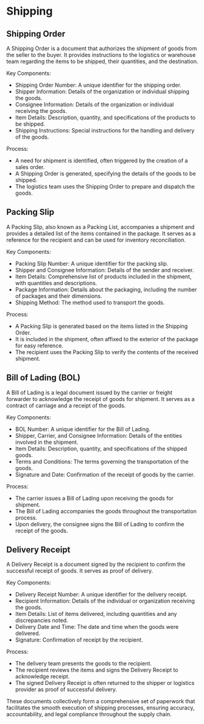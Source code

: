 # Shipping

## Shipping Order

A Shipping Order is a document that authorizes the shipment of goods from the seller to the buyer. It provides instructions to the logistics or warehouse team regarding the items to be shipped, their quantities, and the destination.

Key Components:

* Shipping Order Number: A unique identifier for the shipping order.
* Shipper Information: Details of the organization or individual shipping the goods.
* Consignee Information: Details of the organization or individual receiving the goods.
* Item Details: Description, quantity, and specifications of the products to be shipped.
* Shipping Instructions: Special instructions for the handling and delivery of the goods.

Process:

* A need for shipment is identified, often triggered by the creation of a sales order.
* A Shipping Order is generated, specifying the details of the goods to be shipped.
* The logistics team uses the Shipping Order to prepare and dispatch the goods.

## Packing Slip

A Packing Slip, also known as a Packing List, accompanies a shipment and provides a detailed list of the items contained in the package. It serves as a reference for the recipient and can be used for inventory reconciliation.

Key Components:

* Packing Slip Number: A unique identifier for the packing slip.
* Shipper and Consignee Information: Details of the sender and receiver.
* Item Details: Comprehensive list of products included in the shipment, with quantities and descriptions.
* Package Information: Details about the packaging, including the number of packages and their dimensions.
* Shipping Method: The method used to transport the goods.

Process:

* A Packing Slip is generated based on the items listed in the Shipping Order.
* It is included in the shipment, often affixed to the exterior of the package for easy reference.
* The recipient uses the Packing Slip to verify the contents of the received shipment.

## Bill of Lading (BOL)

A Bill of Lading is a legal document issued by the carrier or freight forwarder to acknowledge the receipt of goods for shipment. It serves as a contract of carriage and a receipt of the goods.

Key Components:

* BOL Number: A unique identifier for the Bill of Lading.
* Shipper, Carrier, and Consignee Information: Details of the entities involved in the shipment.
* Item Details: Description, quantity, and specifications of the shipped goods.
* Terms and Conditions: The terms governing the transportation of the goods.
* Signature and Date: Confirmation of the receipt of goods by the carrier.

Process:

* The carrier issues a Bill of Lading upon receiving the goods for shipment.
* The Bill of Lading accompanies the goods throughout the transportation process.
* Upon delivery, the consignee signs the Bill of Lading to confirm the receipt of the goods.

## Delivery Receipt

A Delivery Receipt is a document signed by the recipient to confirm the successful receipt of goods. It serves as proof of delivery.

Key Components:

* Delivery Receipt Number: A unique identifier for the delivery receipt.
* Recipient Information: Details of the individual or organization receiving the goods.
* Item Details: List of items delivered, including quantities and any discrepancies noted.
* Delivery Date and Time: The date and time when the goods were delivered.
* Signature: Confirmation of receipt by the recipient.

Process:

* The delivery team presents the goods to the recipient.
* The recipient reviews the items and signs the Delivery Receipt to acknowledge receipt.
* The signed Delivery Receipt is often returned to the shipper or logistics provider as proof of successful delivery.

These documents collectively form a comprehensive set of paperwork that facilitates the smooth execution of shipping processes, ensuring accuracy, accountability, and legal compliance throughout the supply chain.